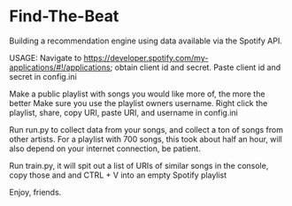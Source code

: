 # Find-The-Beat
Building a recommendation engine using data available via the Spotify API.

USAGE:
Navigate to https://developer.spotify.com/my-applications/#!/applications; obtain client id and secret.
Paste client id and secret in config.ini

Make a public playlist with songs you would like more of, the more the better
Make sure you use the playlist owners username.
Right click the playlist, share, copy URI, paste URI, and username in config.ini

Run run.py to collect data from your songs, and collect a ton of songs from other artists.
For a playlist with 700 songs, this took about half an hour, will also depend on your internet connection, be patient.

Run train.py, it will spit out a list of URIs of similar songs in the console, copy those and and CTRL + V into an empty Spotify playlist

Enjoy, friends.
